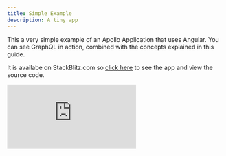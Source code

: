 ```yaml
---
title: Simple Example
description: A tiny app
---
```


This a very simple example of an Apollo Application that uses Angular. You can see GraphQL in action, combined with the concepts explained in this guide.

It is availabe on StackBlitz.com so [click here](https://stackblitz.com/edit/simple-apollo-angular-example) to see the app and view the source code.

<div><iframe style={{width: '100%', height: 600}} src="https://stackblitz.com/edit/simple-apollo-angular-example?embed=1&file=main.ts" frameBorder="0" allowfullscren="allowfullscren"></iframe>
</div>
